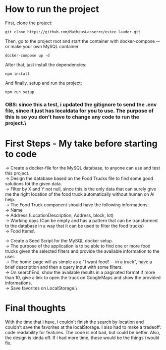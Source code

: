 # How to run the project
First, clone the project:
```
git clone https://github.com/MatheusLasserre/estee-lauder.git
```
Then, go to the project root and start the container with docker-compose -- or make your own MySQL container
```
docker-compose up -d
```
After that, just install the dependencies:
```
npm install
```
And finally, setup and run the project:
```
npm run setup
```
### OBS: since this a test, i updated the gitignore to send the .env file, since it just has localdata for you to use. The purpose of this is so you don't have to change any code to run the project.\

# First Steps - My take before starting to code

-> Create a docker-file for the MySQL database, to anyone can use and test this project.\
-> Design the database based on the Food Trucks file to find some good solutions fot the given data.\
    -> Filter by X and Y not null, since this is the only data that can surely give me the right location of the food truck automatically without human on AI help.\
    -> The Food Truck component should have the following informations:\
        -> Name\
        -> Address (LocationDescription, Address, block, lot)\
        -> Working days (Can be empty and has a pattern that can be transformed to the database in a way that it can be used to filter the food trucks)\
        -> Food Items\

-> Create a Seed Script for the MySQL docker setup.\
-> The purpose of the application is to be able to find one or more food trucks given the selected filters and provide the available information to the user.\
    -> The home-page will as simple as a "I want food! -- in a truck", have a brief description and then a query input with some filters.\
    -> On searchEnd, show the available results in a paginated format if more than 10, give a link to open the truck on GoogleMaps and show the provided informations.\
    -> Save favorites on LocalStorage.\

# Final thoughts
 With the time that i have, i couldn't finish the search by location and couldn't save the favorites at the localStorage. I also had to make a tradeoff: code readability for features. The code is not bad, but could be better. Also, the design is kinda off. If i had more time, these would be the things i would fix.





